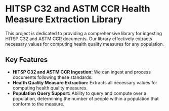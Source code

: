 # HITSP C32 and ASTM CCR Health Measure Extraction Library

This project is dedicated to providing a comprehensive library for ingesting HITSP C32 and ASTM CCR documents. Our library effectively extracts necessary values for computing health quality measures for any population.

## Key Features

- **HITSP C32 and ASTM CCR Ingestion:** We can ingest and process documents following these standards.
- **Health Quality Measure Extraction:** Extracts all necessary values for computing health quality measures.
- **Population Query Support:** Ability to query and compute over a population, determining the number of people within a population that conform to the measure.

